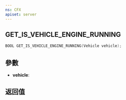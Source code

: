 ```yaml
---
ns: CFX
apiset: server
---
```

## GET_IS_VEHICLE_ENGINE_RUNNING

```c
BOOL GET_IS_VEHICLE_ENGINE_RUNNING(Vehicle vehicle);
```


## 參數
* **vehicle**: 

## 返回值
